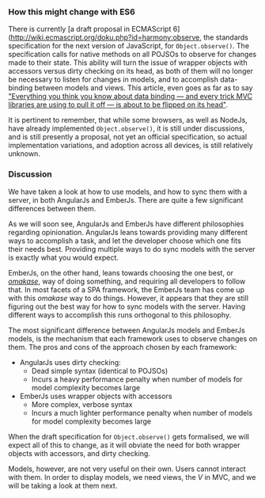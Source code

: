 ### How this might change with ES6

There is currently [a draft proposal in ECMAScript 6](http://wiki.ecmascript.org/doku.php?id=harmony:observe,
the standards specification for the next version of JavaScript,
for `Object.observe()`.
The specification calls for native methods on all POJSOs to observe for
changes made to their state.
This ability will turn the issue of wrapper objects with accessors versus
dirty checking on its head,
as both of them will no longer be necessary to listen for changes in models,
and to accomplish data-binding between models and views.
This article, even goes as far as to say ["Everything you think you know about data binding — and every trick MVC libraries are using to pull it off — is about to be flipped on its head"](http://bocoup.com/weblog/javascript-object-observe/).

It is pertinent to remember, that while some browsers, as well as NodeJs,
have already implemented `Object.observe()`,
it is still under discussions, and is still presently a proposal,
not yet an official specification, so actual implementation variations,
and adoption across all devices, is still relatively unknown.

### Discussion

We have taken a look at how to use models, and how to sync them with a server,
in both AngularJs and EmberJs.
There are quite a few significant differences between them.

As we will soon see,
AngularJs and EmberJs have different philosophies regarding opinionation.
AngularJs leans towards providing many different ways to accomplish a task,
and let the developer choose which one fits their needs best.
Providing multiple ways to do sync models with the server is exactly what
you would expect.

EmberJs, on the other hand, leans towards choosing the one best,
or [*omakase*](https://twitter.com/tomdale/status/285821254928322561 "Omakase (お任せ, o-makase) is a Japanese phrase that means I'll leave it to you (from Japanese to entrust (任せる, makaseru))."),
way of doing something, and requiring all developers to follow that.
In most facets of a SPA framework,
the EmberJs team has come up with this *omakase* way to do things.
However, it appears that they are still figuring out the best way
for how to sync models with the server.
Having different ways to accomplish this runs orthogonal to this philosophy.

The most significant difference between AngularJs models and EmberJs models,
is the mechanism that each framework uses to observe changes on them.
The pros and cons of the approach chosen by each framework:

- AngularJs uses dirty checking:
    - Dead simple syntax (identical to POJSOs)
    - Incurs a heavy performance penalty when number of models for model complexity becomes large
- EmberJs uses wrapper objects with accessors
    - More complex, verbose syntax
    - Incurs a much lighter performance penalty when number of models for model complexity becomes large

When the draft specification for `Object.observe()` gets formalised,
we will expect all of this to change,
as it will obviate the need for both wrapper objects with accessors, and dirty checking.

Models, however, are not very useful on their own.
Users cannot interact with them.
In order to display models, we need views, the *V* in MVC,
and we will be taking a look at them next.
